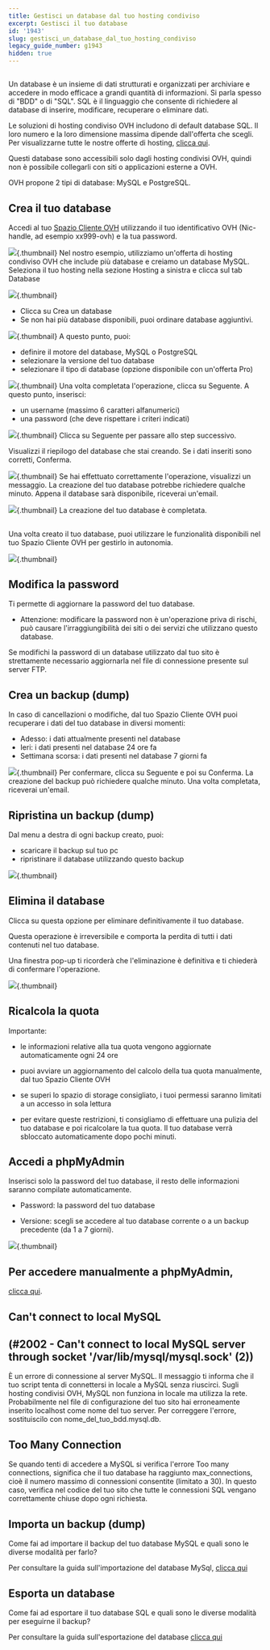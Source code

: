 ```yaml
---
title: Gestisci un database dal tuo hosting condiviso
excerpt: Gestisci il tuo database
id: '1943'
slug: gestisci_un_database_dal_tuo_hosting_condiviso
legacy_guide_number: g1943
hidden: true
---
```



## 
Un database è un insieme di dati strutturati e organizzati per archiviare e accedere in modo efficace a grandi quantità di informazioni. Si parla spesso di "BDD" o di "SQL".
SQL è il linguaggio che consente di richiedere al database di inserire, modificare, recuperare o eliminare dati.

Le soluzioni di hosting condiviso OVH includono di default database SQL. Il loro numero e la loro dimensione massima dipende dall'offerta che scegli.
Per visualizzarne tutte le nostre offerte di hosting, [clicca qui](https://www.ovh.it/hosting-web/).

Questi database sono accessibili solo dagli hosting condivisi OVH, quindi non è possibile collegarli con siti o applicazioni esterne a OVH.

OVH propone 2 tipi di database: MySQL e PostgreSQL.


## Crea il tuo database
Accedi al tuo [Spazio Cliente OVH](https://www.ovh.com/manager/web) utilizzando il tuo identificativo OVH (Nic-handle, ad esempio xx999-ovh) e la tua password.

![](images/img_3035.jpg){.thumbnail}
Nel nostro esempio, utilizziamo un'offerta di hosting condiviso OVH che include più database e creiamo un database MySQL.
Seleziona il tuo hosting nella sezione Hosting a sinistra e clicca sul tab Database

![](images/img_3854.jpg){.thumbnail}

- Clicca su Crea un database
- Se non hai più database disponibili, puoi ordinare database aggiuntivi.



![](images/img_3855.jpg){.thumbnail}
A questo punto, puoi:


- definire il motore del database, MySQL o PostgreSQL
- selezionare la versione del tuo database
- selezionare il tipo di database (opzione disponibile con un'offerta Pro)



![](images/img_3040.jpg){.thumbnail}
Una volta completata l'operazione, clicca su Seguente.
A questo punto, inserisci:


- un username (massimo 6 caratteri alfanumerici)
- una password (che deve rispettare i criteri indicati)



![](images/img_3041.jpg){.thumbnail}
Clicca su Seguente per passare allo step successivo.

Visualizzi il riepilogo del database che stai creando. Se i dati inseriti sono corretti, Conferma.

![](images/img_3042.jpg){.thumbnail}
Se hai effettuato correttamente l'operazione, visualizzi un messaggio. La creazione del tuo database potrebbe richiedere qualche minuto.
Appena il database sarà disponibile, riceverai un'email.

![](images/img_3043.jpg){.thumbnail}
La creazione del tuo database è completata.


## 
Una volta creato il tuo database, puoi utilizzare le funzionalità disponibili nel tuo Spazio Cliente OVH per gestirlo in autonomia.

![](images/img_3847.jpg){.thumbnail}


## Modifica la password
Ti permette di aggiornare la password del tuo database.


- Attenzione: modificare la password non è un'operazione priva di rischi, può causare l'irraggiungibilità dei siti o dei servizi che utilizzano questo database.


Se modifichi la password di un database utilizzato dal tuo sito è strettamente necessario aggiornarla nel file di connessione presente sul server FTP.


## Crea un backup (dump)
In caso di cancellazioni o modifiche, dal tuo Spazio Cliente OVH puoi recuperare i dati del tuo database in diversi momenti:


- Adesso: i dati attualmente presenti nel database
- Ieri: i dati presenti nel database 24 ore fa
- Settimana scorsa: i dati presenti nel database 7 giorni fa



![](images/img_3045.jpg){.thumbnail}
Per confermare, clicca su Seguente e poi su Conferma.
La creazione del backup può richiedere qualche minuto. Una volta completata, riceverai un'email.


## Ripristina un backup (dump)
Dal menu a destra di ogni backup creato, puoi:


- scaricare il backup sul tuo pc
- ripristinare il database utilizzando questo backup



![](images/img_3848.jpg){.thumbnail}


## Elimina il database
Clicca su questa opzione per eliminare definitivamente il tuo database.

Questa operazione è irreversibile e comporta la perdita di tutti i dati contenuti nel tuo database.

Una finestra pop-up ti ricorderà che l'eliminazione è definitiva e ti chiederà di confermare l'operazione.

![](images/img_3046.jpg){.thumbnail}


## Ricalcola la quota
Importante:


- le informazioni relative alla tua quota vengono aggiornate automaticamente ogni 24 ore

- puoi avviare un aggiornamento del calcolo della tua quota manualmente, dal tuo Spazio Cliente OVH

- se superi lo spazio di storage consigliato, i tuoi permessi saranno limitati a un accesso in sola lettura

- per evitare queste restrizioni, ti consigliamo di effettuare una pulizia del tuo database e poi ricalcolare la tua quota. Il tuo database verrà sbloccato automaticamente dopo pochi minuti.




## Accedi a phpMyAdmin
Inserisci solo la password del tuo database, il resto delle informazioni saranno compilate automaticamente.


- Password: la password del tuo database

- Versione: scegli se accedere al tuo database corrente o a un backup precedente (da 1 a 7 giorni).



![](images/img_3047.jpg){.thumbnail}

## Per accedere manualmente a phpMyAdmin,
[clicca qui](https://phpmyadmin.ovh.net/).


## Can't connect to local MySQL

## (#2002 - Can't connect to local MySQL server through socket '/var/lib/mysql/mysql.sock' (2))
È un errore di connessione al server MySQL. Il messaggio ti informa che il tuo script tenta di connettersi in locale a MySQL senza riuscirci. Sugli hosting condivisi OVH, MySQL non funziona in locale ma utilizza la rete. Probabilmente nel file di configurazione del tuo sito hai erroneamente inserito localhost come nome del tuo server. Per correggere l'errore, sostituiscilo con nome_del_tuo_bdd.mysql.db.


## Too Many Connection
Se quando tenti di accedere a MySQL si verifica l'errore Too many connections, significa che il tuo database ha raggiunto max_connections, cioè il numero massimo di connessioni consentite (limitato a 30). In questo caso, verifica nel codice del tuo sito che tutte le connessioni SQL vengano correttamente chiuse dopo ogni richiesta.


## Importa un backup (dump)
Come fai ad importare il backup del tuo database MySQL e quali sono le diverse modalità per farlo?

Per consultare la guida sull'importazione del database MySql,  [clicca qui](https://www.ovh.it/g1393.import-database-mysql)


## Esporta un database
Come fai ad esportare il tuo database SQL e quali sono le diverse modalità per eseguirne il backup?

Per consultare la guida sull'esportazione del database [clicca qui](https://www.ovh.it/g1394.web_hosting_come_esportare_un_database)

